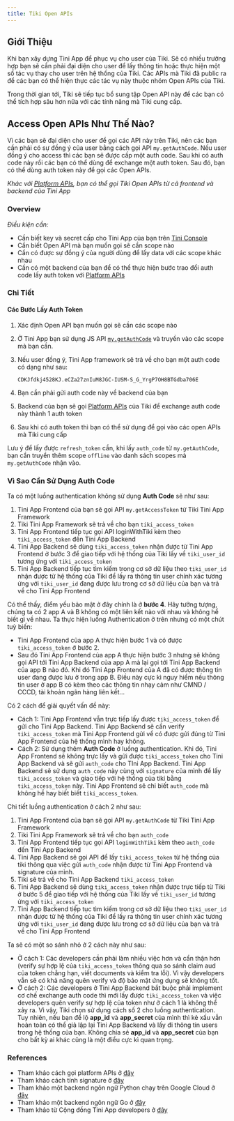 ```yaml
---
title: Tiki Open APIs
---
```


## Giới Thiệu

Khi bạn xây dựng Tini App để phục vụ cho user của Tiki. Sẽ có nhiều trường hợp bạn sẽ cần phải đại diện cho user để lấy thông tin hoặc thực hiện một số tác vụ thay cho user trên hệ thống của Tiki. Các APIs mà Tiki đã public ra để các bạn có thể hiện thực các tác vụ này thuộc nhóm Open APIs của Tiki.

Trong thời gian tới, Tiki sẽ tiếp tục bổ sung tập Open API này để các bạn có thể tích hợp sâu hơn nữa với các tính năng mà Tiki cung cấp.

## Access Open APIs Như Thế Nào?

Vì các bạn sẽ đại diện cho user để gọi các API này trên Tiki, nên các bạn cần phải có sự đồng ý của user bằng cách gọi API `my.getAuthCode`. Nếu user đồng ý cho access thì các bạn sẽ được cấp một auth code. Sau khi có auth code này rồi các bạn có thể dùng để exchange một auth token. Sau đó, bạn có thể dùng auth token này để gọi các Open APIs.

_Khác với [Platform APIs](../platform-api/overview), bạn có thể gọi Tiki Open APIs từ cả frontend và backend của Tini App_

### Overview

_Điều kiện cần:_

- Cần biết key và secret cấp cho Tini App của bạn trên [Tini Console](https://developer.tiki.vn/apps)
- Cần biết Open API mà bạn muốn gọi sẽ cần scope nào
- Cần có được sự đồng ý của người dùng để lấy data với các scope khác nhau
- Cần có một backend của bạn để có thể thực hiện bước trao đổi auth code lấy auth token với [Platform APIs](../platform-api/exchange-auth-token)

### Chi Tiết

#### Các Bước Lấy Auth Token

1. Xác định Open API bạn muốn gọi sẽ cần các scope nào
1. Ở Tini App bạn sử dụng JS API [`my.getAuthCode`](../../api/open/get-auth-code) và truyền vào các scope mà bạn cần.
1. Nếu user đồng ý, Tini App framework sẽ trả về cho bạn một auth code có dạng như sau:

   `CDKJfdkj4528KJ.eCZa27znIuM8JGC-IUSM-S_G_YrgP7OH8BTGdba706E`

1. Bạn cần phải gửi auth code này về backend của bạn
1. Backend của bạn sẽ gọi [Platform APIs](../platform-api/exchange-auth-token) của Tiki để exchange auth code này thành 1 auth token
1. Sau khi có auth token thì bạn có thể sử dụng để gọi vào các open APIs mà Tiki cung cấp

Lưu ý để lấy được `refresh_token` cần, khi lấy `auth_code` từ `my.getAuthCode`, bạn cần truyền thêm scope `offline` vào danh sách scopes mà `my.getAuthCode` nhận vào.

### Vì Sao Cần Sử Dụng Auth Code
Ta có một luồng authentication không sử dụng **Auth Code** sẽ như sau:
1. Tini App Frontend của bạn sẽ gọi API `my.getAccessToken` từ Tiki Tini App Framework
2. Tiki Tini App Framework sẽ trả về cho bạn `tiki_access_token`
3. Tini App Frontend tiếp tục gọi API loginWithTiki kèm theo `tiki_access_token` đến Tini App Backend
4. Tini App Backend sẽ dùng `tiki_access_token` nhận được từ Tini App Frontend ở bước 3 để giao tiếp với hệ thống của Tiki lấy về `tiki_user_id` tương ứng với `tiki_access_token`
5. Tini App Backend tiếp tục tìm kiếm trong cơ sở dữ liệu theo `tiki_user_id` nhận được từ hệ thống của Tiki để lấy ra thông tin user chính xác tương ứng với `tiki_user_id` đang được lưu trong cơ sở dữ liệu của bạn và trả về cho Tini App Frontend

Có thể thấy, điểm yếu bảo mật ở đây chính là ở **bước 4**. Hãy tưởng tượng, chúng ta có 2 app A và B không có một liên kết nào với nhau và không hề biết gì về nhau. Ta thực hiện luồng Authentication ở trên nhưng có một chút tuỳ biến:
- Tini App Frontend của app A thực hiện bước 1 và có được `tiki_access_token` ở bước 2.
- Sau đó Tini App Frontend của app A thực hiện bước 3 nhưng sẽ không gọi API tới Tini App Backend của app A mà lại gọi tới Tini App Backend của app B nào đó. Khi đó Tini App Frontend của A đã có được thông tin user đang được lưu ở trong app B.
  Điều này cực kì nguy hiểm nếu thông tin user ở app B có kèm theo các thông tin nhạy cảm như CMND / CCCD, tài khoản ngân hàng liên kết...

Có 2 cách để giải quyết vấn đề này:
- Cách 1: Tini App Frontend vẫn trực tiếp lấy được `tiki_access_token` để gửi cho Tini App Backend. Tini App Backend sẽ cần verify `tiki_access_token` mà Tini App Frontend gửi về có được gửi đúng từ Tini App Frontend của hệ thống mình hay không.
- Cách 2: Sử dụng thêm **Auth Code** ở luồng authentication. Khi đó, Tini App Frontend sẽ không trực lấy và gửi được `tiki_access_token` cho Tini App Backend và sẽ gửi `auth_code` cho TIni App Backend. Tini App Backend sẽ sử dụng `auth_code` này cùng với `signature` của mình để lấy `tiki_access_token` và giao tiếp với hệ thống của tiki bằng `tiki_access_token` này. Tini App Frontend sẽ chỉ biết `auth_code` mà không hề hay biết biết `tiki_access_token`.

Chi tiết luồng authentication ở cách 2 như sau:
1. Tini App Frontend của bạn sẽ gọi API `my.getAuthCode` từ Tiki Tini App Framework
2. Tiki Tini App Framework sẽ trả về cho bạn `auth_code`
3. Tini App Frontend tiếp tục gọi API `loginWithTiki` kèm theo `auth_code` đến Tini App Backend
4. Tini App Backend sẽ gọi API để lấy `tiki_access_token` từ hệ thống của tiki thông qua việc gửi `auth_code` nhận được từ Tini App Frontend và signature của mình.
5. Tiki sẽ trả về cho Tini App Backend `tiki_access_token`
6. Tini App Backend sẽ dùng `tiki_access_token` nhận được trực tiếp từ Tiki ở bước 5 để giao tiếp với hệ thống của Tiki lấy về `tiki_user_id` tương ứng với `tiki_access_token`
7. Tini App Backend tiếp tục tìm kiếm trong cơ sở dữ liệu theo `tiki_user_id` nhận được từ hệ thống của Tiki để lấy ra thông tin user chính xác tương ứng với `tiki_user_id` đang được lưu trong cơ sở dữ liệu của bạn và trả về cho Tini App Frontend

Ta sẽ có một so sánh nhỏ ở 2 cách này như sau:
- Ở cách 1: Các developers cần phải làm nhiều việc hơn và cẩn thận hơn (verify sự hợp lệ của `tiki_access_token` thông qua so sánh claim aud của token chẳng hạn, viết documents và kiểm tra lỗi). Vì vậy developers vẫn sẽ có khả năng quên verify và độ bảo mật ứng dụng sẽ không tốt.
- Ở cách 2: Các developers ở Tini App Backend bắt buộc phải implement cơ chế exchange auth code thì mới lấy được `tiki_access_token` và việc developers quên verify sự hợp lệ của token như ở cách 1 là không thể xảy ra.
  Vì vậy, Tiki chọn sử dụng cách số 2 cho luồng authentication.
  Tuy nhiên, nếu bạn để lộ **app_id** và **app_secret** của mình thì kẻ xấu vẫn hoàn toàn có thể giả lập lại Tini App Backend và lấy đi thông tin users trong hệ thống của bạn. Không chia sẻ **app_id** và **app_secret** của bạn cho bất kỳ ai khác cũng là một điều cực kì quan trọng.

### References

- Tham khảo cách gọi platform APIs ở [đây](../platform-api/overview)
- Tham khảo cách tính signature ở [đây](../platform-api/calculate-signature)
- Tham khảo một backend ngôn ngữ Python chạy trên Google Cloud ở [đây](../gcp-sponsor/intro)
- Tham khảo một backend ngôn ngữ Go ở [đây](https://github.com/tikivn/tiniapp-backend-oauth-sample)
- Tham khảo từ Cộng đồng Tini App developers ở [đây](https://community.tiki.vn/t/h-i-trao-d-i-ki-n-th-c-flow-l-y-access-token-c-a-tini-app/168/3)
